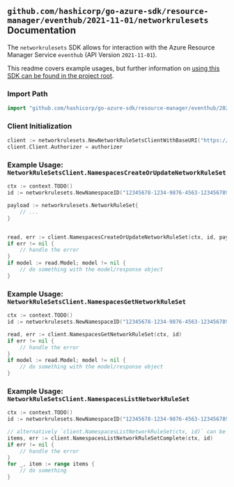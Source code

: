
## `github.com/hashicorp/go-azure-sdk/resource-manager/eventhub/2021-11-01/networkrulesets` Documentation

The `networkrulesets` SDK allows for interaction with the Azure Resource Manager Service `eventhub` (API Version `2021-11-01`).

This readme covers example usages, but further information on [using this SDK can be found in the project root](https://github.com/hashicorp/go-azure-sdk/tree/main/docs).

### Import Path

```go
import "github.com/hashicorp/go-azure-sdk/resource-manager/eventhub/2021-11-01/networkrulesets"
```


### Client Initialization

```go
client := networkrulesets.NewNetworkRuleSetsClientWithBaseURI("https://management.azure.com")
client.Client.Authorizer = authorizer
```


### Example Usage: `NetworkRuleSetsClient.NamespacesCreateOrUpdateNetworkRuleSet`

```go
ctx := context.TODO()
id := networkrulesets.NewNamespaceID("12345678-1234-9876-4563-123456789012", "example-resource-group", "namespaceValue")

payload := networkrulesets.NetworkRuleSet{
	// ...
}


read, err := client.NamespacesCreateOrUpdateNetworkRuleSet(ctx, id, payload)
if err != nil {
	// handle the error
}
if model := read.Model; model != nil {
	// do something with the model/response object
}
```


### Example Usage: `NetworkRuleSetsClient.NamespacesGetNetworkRuleSet`

```go
ctx := context.TODO()
id := networkrulesets.NewNamespaceID("12345678-1234-9876-4563-123456789012", "example-resource-group", "namespaceValue")

read, err := client.NamespacesGetNetworkRuleSet(ctx, id)
if err != nil {
	// handle the error
}
if model := read.Model; model != nil {
	// do something with the model/response object
}
```


### Example Usage: `NetworkRuleSetsClient.NamespacesListNetworkRuleSet`

```go
ctx := context.TODO()
id := networkrulesets.NewNamespaceID("12345678-1234-9876-4563-123456789012", "example-resource-group", "namespaceValue")

// alternatively `client.NamespacesListNetworkRuleSet(ctx, id)` can be used to do batched pagination
items, err := client.NamespacesListNetworkRuleSetComplete(ctx, id)
if err != nil {
	// handle the error
}
for _, item := range items {
	// do something
}
```

